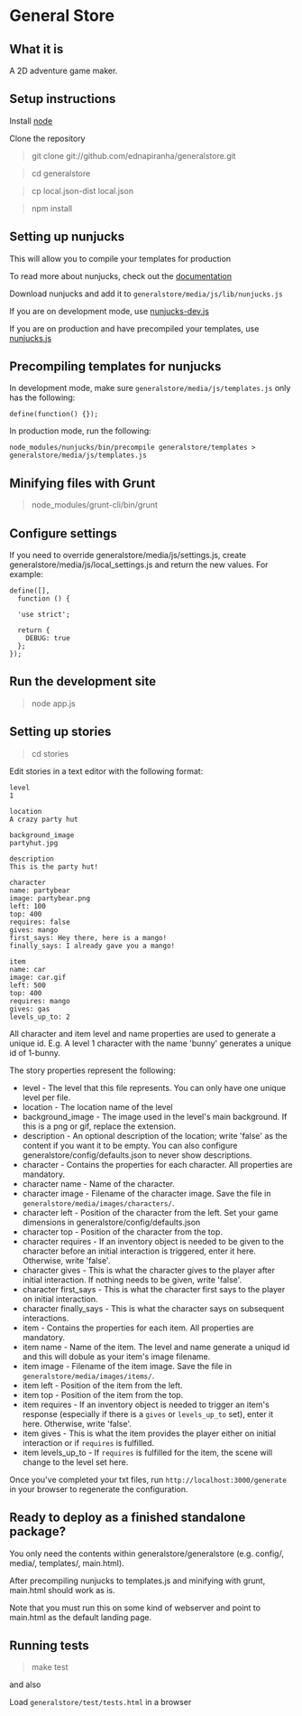 # General Store

## What it is

A 2D adventure game maker.

## Setup instructions

Install [node](http://nodejs.org)

Clone the repository

> git clone git://github.com/ednapiranha/generalstore.git

> cd generalstore

> cp local.json-dist local.json

> npm install

## Setting up nunjucks

This will allow you to compile your templates for production

To read more about nunjucks, check out the [documentation](http://nunjucks.jlongster.com)

Download nunjucks and add it to `generalstore/media/js/lib/nunjucks.js`

If you are on development mode, use [nunjucks-dev.js](https://github.com/jlongster/nunjucks/blob/master/browser/nunjucks-dev.js)

If you are on production and have precompiled your templates, use [nunjucks.js](https://github.com/jlongster/nunjucks/blob/master/browser/nunjucks.js)

## Precompiling templates for nunjucks

In development mode, make sure `generalstore/media/js/templates.js` only has the following:

    define(function() {});

In production mode, run the following:

    node_modules/nunjucks/bin/precompile generalstore/templates > generalstore/media/js/templates.js

## Minifying files with Grunt

> node_modules/grunt-cli/bin/grunt

## Configure settings

If you need to override generalstore/media/js/settings.js, create generalstore/media/js/local_settings.js and return the new values. For example:

    define([],
      function () {

      'use strict';

      return {
        DEBUG: true
      };
    });

## Run the development site

> node app.js

## Setting up stories

> cd stories

Edit stories in a text editor with the following format:

    level
    1

    location
    A crazy party hut

    background_image
    partyhut.jpg

    description
    This is the party hut!

    character
    name: partybear
    image: partybear.png
    left: 100
    top: 400
    requires: false
    gives: mango
    first_says: Hey there, here is a mango!
    finally_says: I already gave you a mango!

    item
    name: car
    image: car.gif
    left: 500
    top: 400
    requires: mango
    gives: gas
    levels_up_to: 2

All character and item level and name properties are used to generate a unique id. E.g. A level 1 character with the name 'bunny' generates a unique id of 1-bunny.

The story properties represent the following:

* level - The level that this file represents. You can only have one unique level per file.
* location - The location name of the level
* background_image - The image used in the level's main background. If this is a png or gif, replace the extension.
* description - An optional description of the location; write 'false' as the content if you want it to be empty. You can also configure generalstore/config/defaults.json to never show descriptions.
* character - Contains the properties for each character. All properties are mandatory.
* character name - Name of the character.
* character image - Filename of the character image. Save the file in `generalstore/media/images/characters/`.
* character left - Position of the character from the left. Set your game dimensions in generalstore/config/defaults.json
* character top - Position of the character from the top.
* character requires - If an inventory object is needed to be given to the character before an initial interaction is triggered, enter it here. Otherwise, write 'false'.
* character gives - This is what the character gives to the player after initial interaction. If nothing needs to be given, write 'false'.
* character first_says - This is what the character first says to the player on initial interaction.
* character finally_says - This is what the character says on subsequent interactions.
* item - Contains the properties for each item. All properties are mandatory.
* item name - Name of the item. The level and name generate a uniqud id and this will dobule as your item's image filename.
* item image - Filename of the item image. Save the file in `generalstore/media/images/items/`.
* item left - Position of the item from the left.
* item top - Position of the item from the top.
* item requires - If an inventory object is needed to trigger an item's response (especially if there is a `gives` or `levels_up_to` set), enter it here. Otherwise, write 'false'.
* item gives - This is what the item provides the player either on initial interaction or if `requires` is fulfilled.
* item levels_up_to - If `requires` is fulfilled for the item, the scene will change to the level set here.

Once you've completed your txt files, run `http://localhost:3000/generate` in your browser to regenerate the configuration.

## Ready to deploy as a finished standalone package?

You only need the contents within generalstore/generalstore (e.g. config/, media/, templates/, main.html).

After precompiling nunjucks to templates.js and minifying with grunt, main.html should work as is.

Note that you must run this on some kind of webserver and point to main.html as the default landing page.

## Running tests

> make test

and also

Load `generalstore/test/tests.html` in a browser
